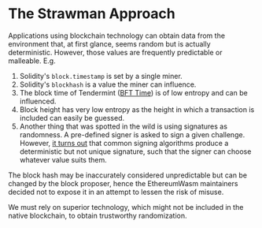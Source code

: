 # The Strawman Approach

Applications using blockchain technology can obtain data from the environment that, at first glance, seems random but is actually deterministic. However, those values are frequently predictable or malleable. E.g.

1. Solidity's `block.timestamp` is set by a single miner.
2. Solidity's `blockhash` is a value the miner can influence.
3. The block time of Tendermint ([BFT Time]) is of low entropy and can be influenced.
4. Block height has very low entropy as the height in which a transaction is included can easily be guessed.
5. Another thing that was spotted in the wild is using signatures as randomness. A pre-defined signer is asked to sign a given challenge. However, [it turns out](https://medium.com/@simonwarta/signature-determinism-for-blockchain-developers-dbd84865a93e) that common signing algorithms produce a deterministic but not unique signature, such that the signer can choose whatever value suits them.

The block hash may be inaccurately considered unpredictable but can be changed by the block proposer, hence the EthereumWasm maintainers decided not to expose it in an attempt to lessen the risk of misuse.

We must rely on superior technology, which might not be included in the native blockchain, to obtain trustworthy randomization.

[bft time]: https://docs.tendermint.com/master/spec/consensus/bft-time.html
